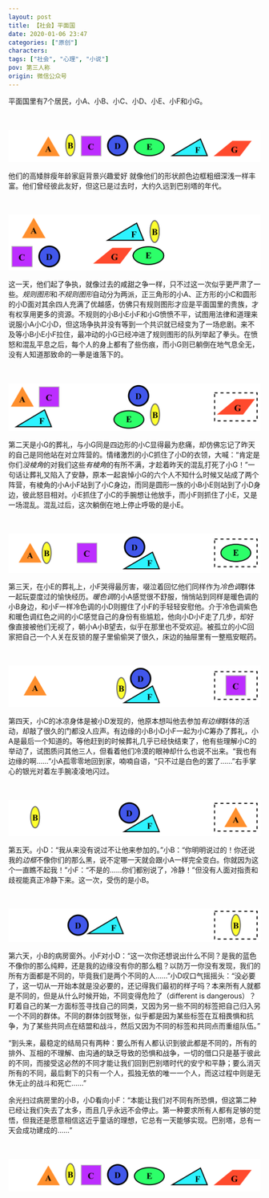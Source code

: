 ```yaml
---
layout: post
title: 【社会】平面国
date: 2020-01-06 23:47
categories: ["原创"]
characters: 
tags: ["社会", "心理", "小说"]
pov: 第三人称
origin: 微信公众号
---
```


平面国里有7个居民，小A、小B、小C、小D、小E、小F和小G。

<br><br>
![](https://raw.githubusercontent.com/junesirius/junesirius.github.io/master/assets/images/novel/2020-01-06-flatland-1.png)

他们的高矮胖瘦年龄家庭背景兴趣爱好 就像他们的形状颜色边框粗细深浅一样丰富。他们曾经彼此友好，但这已是过去时，大约久远到巴别塔的年代。

<br><br>
![](https://raw.githubusercontent.com/junesirius/junesirius.github.io/master/assets/images/novel/2020-01-06-flatland-2.png)

这一天，他们起了争执，就像过去的咸甜之争一样，只不过这一次似乎更严肃了一些。*规则图形*和*不规则图形*自动分为两派，正三角形的小A、正方形的小C和圆形的小D面对其余四人充满了优越感，仿佛只有规则图形才应是平面国里的贵族，才有权享用更多的资源。不规则的小B小E小F和小G愤愤不平，试图用法律和道理来说服小A小C小D，但这场争执并没有等到一个共识就已经变为了一场悲剧。来不及等小B小E小F拉住，最冲动的小G已经冲进了规则图形的队列举起了拳头。在愤怒和混乱平息之后，每个人的身上都有了些伤痕，而小G则已躺倒在地气息全无，没有人知道那致命的一拳是谁落下的。

<br><br>
![](https://raw.githubusercontent.com/junesirius/junesirius.github.io/master/assets/images/novel/2020-01-06-flatland-3.png)

第二天是小G的葬礼，与小G同是四边形的小C显得最为悲痛，却仿佛忘记了昨天的自己是同他站在对立阵营的。情绪激烈的小C抓住了小D的衣领，大喊：“肯定是你们*没棱角*的对我们这些*有棱角*的有所不满，才趁着昨天的混乱打死了小G！”一句话让葬礼又陷入了安静，原本一起哀悼小G的六个人不知什么时候又站成了两个阵营，有棱角的小A小F站到了小C身边，而同是圆形一族的小B小E则站到了小D身边，彼此怒目相对。小E抓住了小C的手腕想让他放手，而小F则抓住了小E，又是一场混乱。混乱过后，这次躺倒在地上停止呼吸的是小E。

<br><br>
![](https://raw.githubusercontent.com/junesirius/junesirius.github.io/master/assets/images/novel/2020-01-06-flatland-4.png)

第三天，在小E的葬礼上，小F哭得最厉害，啜泣着回忆他们同样作为*冷色调*群体一起玩耍度过的愉快经历。*暖色调*的小A感觉很不舒服，悄悄站到同样是暖色调的小B身边，和小F一样冷色调的小D则握住了小F的手轻轻安慰他。介于冷色调紫色和暖色调红色之间的小C感觉自己的身份有些尴尬，他向小D小F走了几步，却好像直接被他们无视了，朝小A小B望去，似乎在那里也不受欢迎。被孤立的小C回家把自己一个人关在反锁的屋子里偷偷哭了很久，床边的抽屉里有一整瓶安眠药。

<br><br>
![](https://raw.githubusercontent.com/junesirius/junesirius.github.io/master/assets/images/novel/2020-01-06-flatland-5.png)

第四天，小C的冰凉身体是被小D发现的，他原本想叫他去参加*有边缘*群体的活动，却敲了很久的门都没人应声。有边缘的小B小D小F一起为小C筹办了葬礼，小A是最后一个知道的。等他赶到的时候葬礼几乎已经快结束了，他有些理解小C的举动了，试图质问其他三人，但看着他们冷漠的眼神却什么也说不出来。“我也有边缘的啊……”小A孤零零地回到家，喃喃自语，“只不过是白色的罢了……”右手掌心的银光对着左手腕凌凌地闪过。

<br><br>
![](https://raw.githubusercontent.com/junesirius/junesirius.github.io/master/assets/images/novel/2020-01-06-flatland-6.png)

第五天。小D：“我从来没有说过不让他来参加的。”小B：“你明明说过的！你还说我的*边框*不像你们的那么黑，说不定哪一天就会跟小A一样完全变白。你就因为这个一直瞧不起我！”小F：“不是的……你们都别说了，冷静！”但没有人面对指责和歧视能真正冷静下来。这一次，受伤的是小B。

<br><br>
![](https://raw.githubusercontent.com/junesirius/junesirius.github.io/master/assets/images/novel/2020-01-06-flatland-7.png)

第六天，小B的病房窗外。小F对小D：“这一次你还想说出什么不同？是我的蓝色不像你的那么纯粹，还是我的边缘没有你的那么粗？以防万一你没有发现，我们的所有方面都是不同的，毕竟我们是两个不同的人……”小D叹口气摇摇头：“没必要了，这一切从一开始本就是没必要的，还记得我们最初的样子吗？本来所有人就都是不同的，但是从什么时候开始，不同变得危险了（different is dangerous）？盯着自己的某一方面标签寻找自己的同类，又因为另一些不同的标签把自己归入另一个不同的群体。不同的群体剑拔弩张，似乎都是因为某些标签在互相畏惧和抗争，为了某些共同点在结盟和战斗，然后又因为不同的标签和共同点而重组队伍。”

“到头来，最稳定的结局只有两种：要么所有人都认识到彼此都是不同的，所有的排外、互相的不理解、由沟通的缺乏导致的恐惧和战争，一切的借口只是基于彼此的不同，而接受这必然的不同才能让我们回到巴别塔时代的安宁和平静；要么消灭所有的不同，最后剩下的只有一个人，孤独无依的唯一一个人，而这过程中则是无休无止的战斗和死亡……”

余光扫过病房里的小B，小D看向小F：“本能让我们对不同有所恐惧，但这第二种已经让我们失去了太多，而且几乎永远不会停止。第一种要求所有人都有足够的觉悟，但我还是愿意相信这近乎童话的理想，它总有一天能够实现。巴别塔，总有一天会成功建成的……”

<br><br>
![](https://raw.githubusercontent.com/junesirius/junesirius.github.io/master/assets/images/novel/2020-01-06-flatland-1.png)
